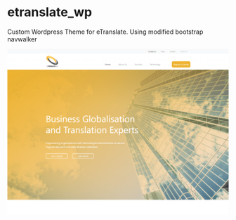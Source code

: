 # etranslate_wp
Custom Wordpress Theme for eTranslate. Using modified bootstrap navwalker

<img src='screenshot.PNG' alt='website design' height='auto' width='auto'></img>

